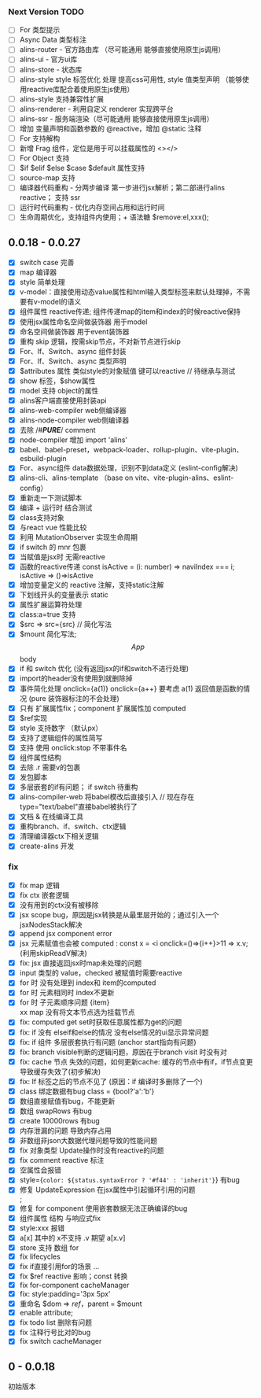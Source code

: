 <!--
 * @Author: chenzhongsheng
 * @Date: 2023-09-07 14:58:05
 * @Description: Coding something
-->

### Next Version TODO

- [ ] For 类型提示
- [ ] Async Data 类型标注
- [ ] alins-router - 官方路由库 （尽可能通用 能够直接使用原生js调用）
- [ ] alins-ui - 官方ui库
- [ ] alins-store - 状态库
- [ ] alins-style style 标签优化 处理 提高css可用性, style 值类型声明 （能够使用reactive库配合着使用原生js使用）
- [ ] alins-style 支持兼容性扩展
- [ ] alins-renderer - 利用自定义 renderer 实现跨平台
- [ ] alins-ssr - 服务端渲染（尽可能通用 能够直接使用原生js调用）
- [ ] 增加 变量声明和函数参数的 @reactive，增加 @static 注释
- [ ] For 支持解构
- [ ] 新增 Frag 组件，定位是用于可以挂载属性的 <></>
- [ ] For Object 支持
- [ ] $if $elif $else $case $default 属性支持
- [ ] source-map 支持
- [ ] 编译器代码重构 - 分两步编译 第一步进行jsx解析；第二部进行alins reactive； 支持 ssr
- [ ] 运行时代码重构 - 优化内存空间占用和运行时间
- [ ] 生命周期优化，支持组件内使用；+ 语法糖 $remove:el,xxx();

## 0.0.18 - 0.0.27

- [x] switch case 完善
- [x] map 编译器
- [x] style 简单处理
- [x] v-model：直接使用动态value属性和html输入类型标签来默认处理掉，不需要有v-model的语义
- [x] 组件属性 reactive传递; 组件传递map的item和index的时候reactive保持
- [x] 使用jsx属性命名空间做装饰器 用于model
- [x] 命名空间做装饰器 用于event装饰器
- [x] 重构 skip 逻辑，按需skip节点，不对新节点进行skip
- [x] For、If、Switch、async 组件封装
- [x] For、If、Switch、async 类型声明
- [x] $attributes 属性 类似style的对象赋值 键可以reactive // 待继承与测试
- [x] show 标签，$show属性
- [x] model 支持 object的属性
- [x] alins客户端直接使用封装api
- [x] alins-web-compiler web侧编译器
- [x] alins-node-compiler web侧编译器
- [x] 去除 /*#__PURE__*/ comment
- [x] node-compiler 增加 import 'alins'
- [x] babel、babel-preset，webpack-loader、rollup-plugin、vite-plugin、esbuild-plugin
- [x] For、async组件 data数据处理，识别不到data定义 (eslint-config解决)
- [x] alins-cli、alins-template （base on vite、vite-plugin-alins、eslint-config）
- [x] 重新走一下测试脚本
- [x] 编译 + 运行时 结合测试
- [x] class支持对象
- [x] 与react vue 性能比较
- [x] 利用 MutationObserver 实现生命周期
- [x] if switch 的 mnr 包裹
- [x] 当赋值是jsx时 无需reactive
- [x] 函数的reactive传递 const isActive = (i: number) => naviIndex === i; isActive => ()=>isActive
- [x] 增加变量定义的 reactive 注解，支持static注解
- [x] 下划线开头的变量表示 static
- [x] 属性扩展运算符处理
- [x] class:a=true 支持
- [x] $src => src={src} // 简化写法
- [x] $mount 简化写法; $$App $$body
- [x] if 和 switch 优化 (没有返回jsx的if和switch不进行处理)
- [x] import的header没有使用到就删除掉
- [x] 事件简化处理 onclick={a(1)} onclick={a++} 要考虑 a(1) 返回值是函数的情况 (pure 装饰器标注的不会处理)
- [x] 只有 扩展属性fix；component 扩展属性加 computed
- [x] $ref实现
- [x] style 支持数字 （默认px）
- [x] 支持了逻辑组件的属性简写 
- [x] 支持 使用 onclick:stop 不带事件名
- [x] 组件属性结构
- [x] 去除 .r 需要v的包裹
- [x] 发包脚本
- [x] 多层嵌套的if有问题； if switch 待重构
- [x] alins-compiler-web 将babel模改后直接引入 // 现在存在type="text/babel"直接babel被执行了
- [x] 文档 & 在线编译工具
- [x] 重构branch、if、switch、ctx逻辑
- [x] 清理编译器ctx下相关逻辑
- [x] create-alins 开发

### fix

- [x] fix map 逻辑
- [x] fix ctx 嵌套逻辑
- [x] 没有用到的ctx没有被移除
- [x] jsx scope bug，原因是jsx转换是从最里层开始的；通过引入一个jsxNodesStack解决
- [x] append jsx component error
- [x] jsx 元素赋值也会被 computed : const x = <i onclick=()=>{i++}>11</i> => x.v; (利用skipReadV解决)
- [x] fix: jsx 直接返回jsx时map未处理的问题
- [x] input 类型的 value，checked 被赋值时需要reactive
- [x] for 时 没有处理到 index和 item的computed
- [x] for 时 元素相同时 index不更新
- [x] for 时 子元素顺序问题 <for><span>{item}</span><br/>xx</for> map 没有将文本节点选为挂载节点
- [x] fix: computed get set时获取任意属性都为get的问题
- [x] fix: if 没有 elseif和else的情况 没有else情况的ui显示异常问题
- [x] fix: if 组件 多层嵌套执行有问题 (anchor start指向有问题)
- [x] fix: branch visible判断的逻辑问题，原因在于branch visit 时没有对
- [x] fix: cache 节点 失效的问题，如何更新cache: 缓存的节点中有if，if节点变更导致缓存失效了(初步解决)
- [x] fix: If 标签之后的节点不见了 (原因：if 编译时多删除了一个)
- [x] class 绑定数据有bug class = {bool?'a':'b'}
- [x] 数组直接赋值有bug，不能更新
- [x] 数组 swapRows 有bug
- [x] create 10000rows 有bug
- [x] 内存泄漏的问题 导致内存占用
- [x] 非数组非json大数据代理问题导致的性能问题 
- [x] fix 对象类型 Update操作时没有reactive的问题
- [x] fix comment reactive 标注
- [x] 空属性会报错
- [x] style={`color: ${status.syntaxError ? '#f44' : 'inherit'}`} 有bug
- [x] 修复 UpdateExpression 在jsx属性中引起循环引用的问题  <div  a={a++}></div>;
- [x] 修复 for component 使用嵌套数据无法正确编译的bug 
- [x] 组件属性 结构 与响应式fix
- [x] style:xxx 报错
- [x] a[x] 其中的 x不支持 .v 期望 a[x.v]
- [x] store 支持 数组 for
- [x] fix lifecycles
- [x] fix if直接引用for的场景 <If><For>...</For></If>
- [x] fix $ref reactive 影响；const 转换
- [x] fix for-component cacheManager 
- [x] fix: style:padding='3px 5px'
- [x] 重命名 $dom => $ref，$parent = $mount
- [x] enable attribute;
- [x] fix todo list 删除有问题
- [x] fix 注释行号比对的bug 
- [x] fix switch cacheManager

## 0 - 0.0.18

初始版本